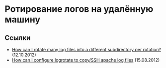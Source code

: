 # Ротирование логов на удалённую машину

## Ссылки

* [How can I rotate many log files into a different subdirectory per rotation?](http://serverfault.com/questions/437841/how-can-i-rotate-many-log-files-into-a-different-subdirectory-per-rotation) (12.10.2012)
* [How can I configure logrotate to copy/SSH apache log files](http://askubuntu.com/questions/176102/how-can-i-configure-logrotate-to-copy-ssh-apache-log-files) (15.08.2012)
